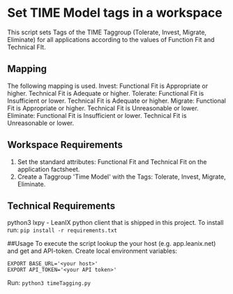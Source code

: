 # Set TIME Model tags in a workspace

This script sets Tags of the TIME Taggroup (Tolerate, Invest, Migrate, Eliminate) for all applications according to the values of Function Fit and Technical FIt. 

## Mapping 
The following mapping is used.
Invest: Functional Fit is Appropriate or higher. Technical Fit is Adequate or higher. 
Tolerate: Functional Fit is Insufficient or lower. Technical Fit is Adequate or higher. 
Migrate: Functional Fit is Appropriate or higher. Technical Fit is Unreasonable or lower. 
Eliminate: Functional Fit is Insufficient or lower. Technical Fit is Unreasonable or lower.

## Workspace Requirements
1. Set the standard attributes: Functional Fit and Technical Fit on the application factsheet.
2. Create a Taggroup 'Time Model' with the Tags: Tolerate, Invest, Migrate, Eliminate.

## Technical Requirements
python3 
lxpy - LeanIX python client that is shipped in this project. To install run:
```pip install -r requirements.txt```

##Usage
To execute the script lookup the your host (e.g. app.leanix.net) and get and API-token.
Create local environment variables:
```
EXPORT BASE_URL='<your host>'
EXPORT API_TOKEN='<your API token>'
```

Run:
```python3 timeTagging.py```